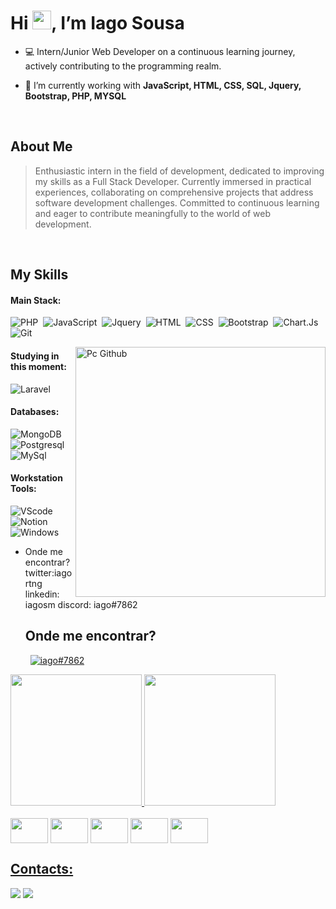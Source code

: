<h1 align="left">Hi <img src="https://raw.githubusercontent.com/kaueMarques/kaueMarques/master/hi.gif" height="30px">, I’m Iago Sousa</h1>

- 💻 Intern/Junior Web Developer on a continuous learning journey, actively contributing to the programming realm.

- 🔧 I’m currently working with **JavaScript, HTML, CSS, SQL, Jquery, Bootstrap, PHP, MYSQL**

 &nbsp;
 &nbsp;

## About Me
> Enthusiastic intern in the field of development, dedicated to improving my skills as a Full Stack Developer. Currently immersed in practical experiences, collaborating on comprehensive projects that address software development challenges. Committed to continuous learning and eager to contribute meaningfully to the world of web development.

 &nbsp;
 &nbsp;

 ## My Skills

#### Main Stack:

![PHP](https://img.shields.io/badge/PHP-777BB4?style=for-the-badge&logo=php&logoColor=white)&nbsp;
![JavaScript](https://img.shields.io/badge/JavaScript-F7DF1E?style=for-the-badge&logo=javascript&logoColor=black)&nbsp;
![Jquery](https://img.shields.io/badge/jQuery-0769AD?style=for-the-badge&logo=jquery&logoColor=white)&nbsp;
![HTML](https://img.shields.io/badge/HTML5-E34F26?style=for-the-badge&logo=html5&logoColor=white)&nbsp;
![CSS](https://img.shields.io/badge/CSS3-1572B6?style=for-the-badge&logo=css3&logoColor=white)&nbsp;
![Bootstrap](https://img.shields.io/badge/Bootstrap-563D7C?style=for-the-badge&logo=bootstrap&logoColor=white)&nbsp;
![Chart.Js](https://img.shields.io/badge/Chart%20js-FF6384?style=for-the-badge&logo=chartdotjs&logoColor=white)&nbsp;
![Git](https://img.shields.io/badge/GIT-E44C30?style=for-the-badge&logo=git&logoColor=white)&nbsp;

<img src="https://s4.aconvert.com/convert/p3r68-cdx67/ajr28-qb497.png" min-width="400px" max-width="400px" width="400px" align="right" alt="Pc Github">

#### Studying in this moment:

![Laravel](https://img.shields.io/badge/Laravel-FF2D20?style=for-the-badge&logo=laravel&logoColor=white)&nbsp;

#### Databases:

![MongoDB](https://img.shields.io/badge/MongoDB-4EA94B?style=for-the-badge&logo=mongodb&logoColor=white)&nbsp;
![Postgresql](https://img.shields.io/badge/PostgreSQL-316192?style=for-the-badge&logo=postgresql&logoColor=white)&nbsp;
![MySql](https://img.shields.io/badge/MySQL-005C84?style=for-the-badge&logo=mysql&logoColor=white)&nbsp;

#### Workstation Tools:

![VScode](https://img.shields.io/badge/vscode-4285F4?style=for-the-badge&logo=vscode&logoColor=white)&nbsp;
![Notion](https://img.shields.io/badge/Notion-000000?style=for-the-badge&logo=notion&logoColor=white)&nbsp;
![Windows](https://img.shields.io/badge/Windows-0078D6?style=for-the-badge&logo=windows&logoColor=white)&nbsp;



- Onde me encontrar?<br>
 twitter:iagortng <br>
 linkedin: iagosm
 discord: iago#7862
  <div>
   <h2>Onde me encontrar?</h2>
   <a href="https://twitter.com/iagortng"><img src="https://img.shields.io/badge/Twitter-1DA1F2?style=for-the-badge&logo=twitter&logoColor=white" alt=""></a>
   <a href="https://www.linkedin.com/in/iagosm/"><img src="https://img.shields.io/badge/LinkedIn-0077B5?style=for-the-badge&logo=linkedin&logoColor=white" alt=""></a>
   <a href="#"><img src="https://img.shields.io/badge/Discord-7289DA?style=for-the-badge&logo=discord&logoColor=white" alt="iago#7862" title="iago#7862"></a>
  </div>
 
 <div>
  <a href="https://github.com/iagosm">
  <img height="210em" src="https://github-readme-stats.vercel.app/api?username=iagosm&show_icons=true&theme=tokyonight"/> 
  <img height="210em" src="https://github-readme-stats.vercel.app/api/top-langs/?username=iagosm&layout=compact"/>
 </div>
 
 <div style="display:inline-block"><br>
 <img align="center" height="40" width="60" src="https://img.shields.io/badge/HTML5-E34F26?style=for-the-badge&logo=html5&logoColor=white"/> 
 <img align="center" height="40" width="60" src="https://img.shields.io/badge/CSS3-1572B6?style=for-the-badge&logo=css3&logoColor=white"/>
 <img align="center" height="40" width="60" src="https://img.shields.io/badge/JavaScript-F7DF1E?style=for-the-badge&logo=javascript&logoColor=black"/>
 <img align="center" height="40" width="60" src="https://img.shields.io/badge/Bootstrap-563D7C?style=for-the-badge&logo=bootstrap&logoColor=white"/>
 <img align="center" height="40" width="60" src="https://img.shields.io/badge/PHP-777BB4?style=for-the-badge&logo=php&logoColor=white"/>
 </div>

 ## Contacts:

<div> 
 <a href = "mailto:contato.iagosousa201486@gmail.com"> <img src="https://img.shields.io/badge/-Gmail-%23333?style=for-the-badge&logo=gmail&logoColor=white" target="_blank"></a>
 <a href="https://www.linkedin.com/in/iagosm/" target="_blank"><img src="https://img.shields.io/badge/-LinkedIn-%230077B5?style=for-the-badge&logo=linkedin&logoColor=white"  target="_blank"></a> 
</div>&nbsp;&nbsp;
